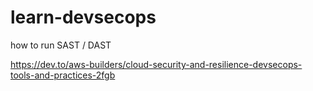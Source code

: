 # learn-devsecops
how to run SAST / DAST

https://dev.to/aws-builders/cloud-security-and-resilience-devsecops-tools-and-practices-2fgb

